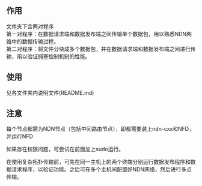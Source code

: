 ## 作用  
文件夹下含两对程序  
第一对程序：在数据请求端和数据发布端之间传输单个数据包，用以熟悉NDN网络中的数据传输过程。  
第二对程序：将文件分块成多个数据包，并在数据请求端和数据发布端之间进行传输，用以验证拥塞控制机制的性能。  

## 使用
见各文件夹内说明文件(README.md)  

## 注意  
每个节点都需为NDN节点（包括中间路由节点），即都需要装上ndn-cxx和NFD，并运行NFD

如果存在权限问题，可尝试在前面加上sudo运行。

在使用复杂拓扑传输前，可先在同一主机上的两个终端分别运行数据发布程序和数据请求程序，以验证功能。之后可在多个主机间配置好NDN网络，然后进行多点传输。
